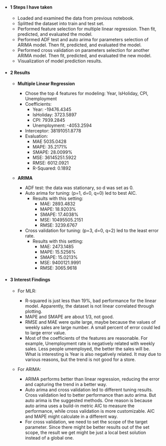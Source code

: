 - #### **1 Steps I have taken**
    - Loaded and examined the data from previous notebook.
    - Splitted the dataset into train and test set.
    - Performed feature selection for multiple linear regression. Then fit, predicted, and evaluated the model.
    - Performed ADF test and auto arima for parameters selection of ARIMA model. Then fit, predicted, and evaluated the model.
    - Performed cross validation on parameters selection for another ARIMA model. Then fit, predicted, and evaluated the new model.
    - Visualization of model prediction results.

- #### **2 Results**
    - **Multiple Linear Regression**
        - Chose the top 4 features for modeling: Year, IsHoliday, CPI, Unemployment
        - Coefficients:
            - Year: -19476.4345
            - IsHoliday: 3723.5897
            - CPI: 7939.2845
            - Unemployment: -4053.2594
        - Interceptor: 38191051.8778
        - Evaluation:
            - MAE 5035.0428
            - MAPE: 35.2171%
            - SMAPE: 28.0099%
            - MSE: 36145251.5922
            - RMSE: 6012.0921
            - R-Squared: 0.1892
    
    - **ARIMA**
        - ADF test: the data was stationary, so d was set as 0.
        - Auto arima for tuning: (p=1, d=0, q=0) led to best AIC.
            - Results with this setting:
                - MAE: 2893.4832
                - MAPE: 18.9203%
                - SMAPE: 17.4038%
                - MSE: 10495505.2151
                - RMSE: 3239.6767
        - Cross validation for tuning: (p=3, d=0, q=2) led to the least error rate.
            - Results with this setting:
                - MAE: 2473.1485
                - MAPE: 15.5256%
                - SMAPE: 15.0213%
                - MSE: 9400121.9991
                - RMSE: 3065.9618

- #### **3 Interest Findings**
    - For MLR:
        - R-squared is just less than 19%, bad performance for the linear model. Apparently, the dataset is not linear correlated through plotting.
        - MAPE and SMAPE are about 1/3, not good.
        - RMSE and MAE were quite large, maybe because the values of weekly sales are large number. A small percent of error could led to large error value.
        - Most of the coefficients of the features are reasonable. For example, Unemployment rate is negatively related with weekly sales. Less people umemployed, the better the sales will be. What is interesting is Year is also negatively related. It may due to various reasons, but the trend is not good for a store.

    - For ARIMA:
        - ARIMA performs better than linear regression, reducing the error and capturing the trend in a better way.
        - Auto arima and cross validation led to different tuning results. Cross validation led to better performance than auto arima. But auto arima is the suggested methods. One reason is because auto arima uses a build-in metric AIC to measure the performance, while cross validation is more customizable. AIC and MAPE might calculate in a different way.
        - For cross validation, we need to set the scope of the target parameter. Since there might be better results out of the set scope, the result we get might be just a local best solution instead of a global one.